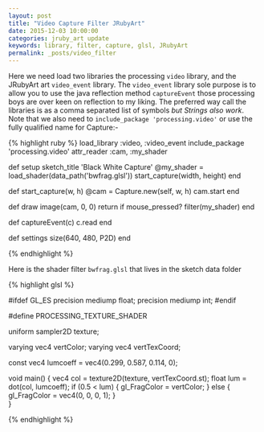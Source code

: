 ```yaml
---
layout: post
title: "Video Capture Filter JRubyArt"
date: 2015-12-03 10:00:00
categories: jruby_art update
keywords: library, filter, capture, glsl, JRubyArt
permalink: _posts/video_filter
---
```


Here we need load two libraries the processing `video` library, and the JRubyArt art `video_event` library. The `video_event` library sole purpose is to allow you to use the java reflection method `captureEvent` those processing boys are over keen on reflection to my liking. The preferred way call the libraries is as a comma separated list of symbols _but Strings also work_.  Note that we also need to `include_package 'processing.video'` or use the fully qualified name for Capture:-

{% highlight ruby %}
load_library :video, :video_event
include_package 'processing.video'
attr_reader :cam, :my_shader

def setup
  sketch_title 'Black White Capture'
  @my_shader = load_shader(data_path('bwfrag.glsl'))
  start_capture(width, height)
end

def start_capture(w, h)
  @cam = Capture.new(self, w, h)
  cam.start
end

def draw
  image(cam, 0, 0)
  return if mouse_pressed?
  filter(my_shader)
end

def captureEvent(c)
  c.read
end

def settings
  size(640, 480, P2D)
end

{% endhighlight %}

Here is the shader filter `bwfrag.glsl` that lives in the sketch data folder

{% highlight glsl %}

#ifdef GL_ES
precision mediump float;
precision mediump int;
#endif

#define PROCESSING_TEXTURE_SHADER

uniform sampler2D texture;

varying vec4 vertColor;
varying vec4 vertTexCoord;

const vec4 lumcoeff = vec4(0.299, 0.587, 0.114, 0);

void main() {
  vec4 col = texture2D(texture, vertTexCoord.st);
  float lum = dot(col, lumcoeff);
  if (0.5 < lum) {
    gl_FragColor = vertColor;
  } else {
    gl_FragColor = vec4(0, 0, 0, 1);
  }     
}

{% endhighlight %}

[library_loader]:https://github.com/ruby-processing/JRubyArt/blob/master/lib/jruby_art/library_loader.rb
